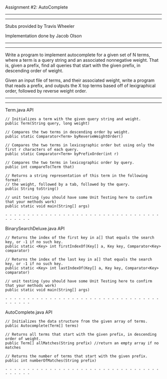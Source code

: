 Assignment #2: AutoComplete
- - - - - - - - - - - - - - - - - - - - - - - - - - - - - - - - - - - - - - - - -
- - - - - - - - - - - - - - - - - - - - - - - - - - - - - - - - - - - - - - - - -
Stubs provided by Travis Wheeler

Implementation done by Jacob Olson
- - - - - - - - - - - - - - - - - - - - - - - - - - - - - - - - - - - - - - - - -
- - - - - - - - - - - - - - - - - - - - - - - - - - - - - - - - - - - - - - - - -
Write a program to implement autocomplete for a given set of N terms, 
where a term is a query string and an associated nonnegative weight. 
That is, given a prefix, find all queries that start with the given prefix, 
in descending order of weight.

Given an input file of terms, and their associated weight, write a program that
reads a prefix, and outputs the X top terms based off of lexigraphical order,
followed by reverse weight order.

- - - - - - - - - - - - - - - - - - - - - - - - - - - - - - - - - - - - - - - - -
- - - - - - - - - - - - - - - - - - - - - - - - - - - - - - - - - - - - - - - - -


Term.java API

    // Initializes a term with the given query string and weight.
    public Term(String query, long weight)

    // Compares the two terms in descending order by weight.
    public static Comparator<Term> byReverseWeightOrder()

    // Compares the two terms in lexicographic order but using only the first r characters of each query.
    public static Comparator<Term> byPrefixOrder(int r)

    // Compares the two terms in lexicographic order by query.
    public int compareTo(Term that)

    // Returns a string representation of this term in the following format:
    // the weight, followed by a tab, followed by the query.
    public String toString()

    // unit testing (you should have some Unit Testing here to confirm that your methods work)
    public static void main(String[] args)

    - - - - - - - - - - - - - - - - - - - - - - - - - - - - - - - - - - - - - - - - -


BinarySearchDeluxe.java API

    // Returns the index of the first key in a[] that equals the search key, or -1 if no such key.
    public static <Key> int firstIndexOf(Key[] a, Key key, Comparator<Key> comparator)

    // Returns the index of the last key in a[] that equals the search key, or -1 if no such key.
    public static <Key> int lastIndexOf(Key[] a, Key key, Comparator<Key> comparator)

    // unit testing (you should have some Unit Testing here to confirm that your methods work)
    public static void main(String[] args)
    
    - - - - - - - - - - - - - - - - - - - - - - - - - - - - - - - - - - - - - - - - -

    
AutoComplete.java API

    // Initializes the data structure from the given array of terms.
    public Autocomplete(Term[] terms)

    // Returns all terms that start with the given prefix, in descending order of weight.
    public Term[] allMatches(String prefix) //return an empty array if no matches

    // Returns the number of terms that start with the given prefix.
    public int numberOfMatches(String prefix)
    
    - - - - - - - - - - - - - - - - - - - - - - - - - - - - - - - - - - - - - - - - -
